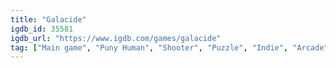 ```yaml
---
title: "Galacide"
igdb_id: 35581
igdb_url: "https://www.igdb.com/games/galacide"
tag: ["Main game", "Puny Human", "Shooter", "Puzzle", "Indie", "Arcade", "Single player", "Multiplayer", "Co-operative", "Action", "Science fiction"]
---
```

